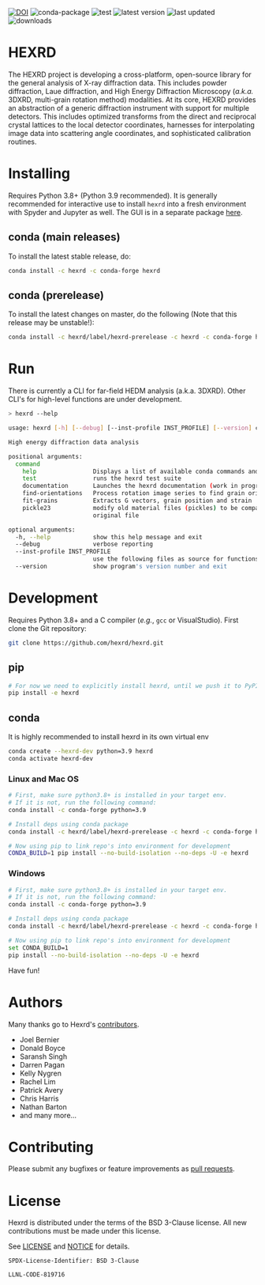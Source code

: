 [![DOI](https://zenodo.org/badge/DOI/10.5281/zenodo.8033939.svg)](https://doi.org/10.5281/zenodo.8033939) ![conda-package](https://github.com/HEXRD/hexrd/workflows/conda-package/badge.svg) ![test](https://github.com/HEXRD/hexrd/workflows/test/badge.svg) ![latest version](https://anaconda.org/hexrd/hexrd/badges/version.svg) ![last updated](https://anaconda.org/hexrd/hexrd/badges/latest_release_relative_date.svg) ![downloads](https://anaconda.org/hexrd/hexrd/badges/downloads.svg)
# HEXRD
The HEXRD project is developing a cross-platform, open-source library for the general analysis of X-ray diffraction data.  This includes powder diffraction, Laue diffraction, and High Energy Diffraction Microscopy (_a.k.a._ 3DXRD, multi-grain rotation method) modalities.  At its core, HEXRD provides an abstraction of a generic diffraction instrument with support for multiple detectors.  This includes optimized transforms from the direct and reciprocal crystal lattices to the local detector coordinates, harnesses for interpolating image data into scattering angle coordinates, and sophisticated calibration routines.

# Installing

Requires Python 3.8+ (Python 3.9 recommended).  It is generally recommended for interactive use to install `hexrd` into a fresh environment with Spyder and Jupyter as well.  The GUI is in a separate package [here](https://github.com/hexrd/hexrdgui).

## conda (main releases)

To install the latest stable release, do:

```bash
conda install -c hexrd -c conda-forge hexrd
```

## conda (prerelease)
To install the latest changes on master, do the following (Note that this release may be unstable!):

```bash
conda install -c hexrd/label/hexrd-prerelease -c hexrd -c conda-forge hexrd
```

# Run

There is currently a CLI for far-field HEDM analysis (a.k.a. 3DXRD).  Other CLI's for high-level functions are under development.

```bash
> hexrd --help

usage: hexrd [-h] [--debug] [--inst-profile INST_PROFILE] [--version] command ...

High energy diffraction data analysis

positional arguments:
  command
    help                Displays a list of available conda commands and their help strings.
    test                runs the hexrd test suite
    documentation       Launches the hexrd documentation (work in progress) in a web browser
    find-orientations   Process rotation image series to find grain orientations
    fit-grains          Extracts G vectors, grain position and strain
    pickle23            modify old material files (pickles) to be compatible with hexrd3; it makes a backup and overwrites the
                        original file

optional arguments:
  -h, --help            show this help message and exit
  --debug               verbose reporting
  --inst-profile INST_PROFILE
                        use the following files as source for functions to instrument
  --version             show program's version number and exit

```

# Development

Requires Python 3.8+ and a C compiler (_e.g._, `gcc` or VisualStudio).  First clone the Git repository:

```bash
git clone https://github.com/hexrd/hexrd.git
```

## pip

```bash
# For now we need to explicitly install hexrd, until we push it to PyPI
pip install -e hexrd
```

## conda
It is highly recommended to install hexrd in its own virtual env

```bash
conda create --hexrd-dev python=3.9 hexrd
conda activate hexrd-dev
```

### Linux and Mac OS
```bash
# First, make sure python3.8+ is installed in your target env.
# If it is not, run the following command:
conda install -c conda-forge python=3.9

# Install deps using conda package
conda install -c hexrd/label/hexrd-prerelease -c hexrd -c conda-forge hexrd

# Now using pip to link repo's into environment for development
CONDA_BUILD=1 pip install --no-build-isolation --no-deps -U -e hexrd
```

### Windows
```bash
# First, make sure python3.8+ is installed in your target env.
# If it is not, run the following command:
conda install -c conda-forge python=3.9

# Install deps using conda package
conda install -c hexrd/label/hexrd-prerelease -c hexrd -c conda-forge hexrd

# Now using pip to link repo's into environment for development
set CONDA_BUILD=1
pip install --no-build-isolation --no-deps -U -e hexrd
```

Have fun!

# Authors

Many thanks go to Hexrd's [contributors](https://github.com/HEXRD/hexrd/graphs/contributors).

* Joel Bernier
* Donald Boyce
* Saransh Singh
* Darren Pagan
* Kelly Nygren
* Rachel Lim
* Patrick Avery
* Chris Harris
* Nathan Barton
* and many more...

# Contributing

Please submit any bugfixes or feature improvements as [pull requests](https://help.github.com/articles/using-pull-requests/).

# License

Hexrd is distributed under the terms of the BSD 3-Clause license. All new contributions must be made under this license.

See [LICENSE](https://github.com/hexrd/hexrd/blob/master/LICENSE) and [NOTICE](https://github.com/hexrd/hexrd/blob/master/NOTICE) for details.

`SPDX-License-Identifier: BSD 3-Clause`

``LLNL-CODE-819716``
